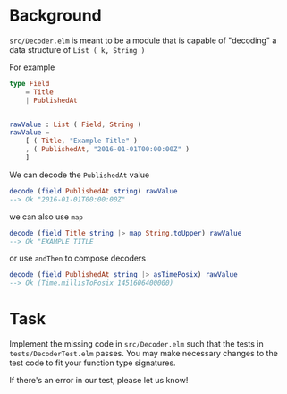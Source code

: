 # Background

`src/Decoder.elm` is meant to be a module that is capable of "decoding" a data structure
of `List ( k, String )`

For example

```elm
type Field
    = Title
    | PublishedAt


rawValue : List ( Field, String )
rawValue =
    [ ( Title, "Example Title" )
    , ( PublishedAt, "2016-01-01T00:00:00Z" )
    ]
```

We can decode the `PublishedAt` value

```elm
decode (field PublishedAt string) rawValue
--> Ok "2016-01-01T00:00:00Z"
```

we can also use `map`

```elm
decode (field Title string |> map String.toUpper) rawValue
--> Ok "EXAMPLE TITLE
```

or use `andThen` to compose decoders

```elm
decode (field PublishedAt string |> asTimePosix) rawValue
--> Ok (Time.millisToPosix 1451606400000)
```

# Task

Implement the missing code in `src/Decoder.elm` such that the tests in `tests/DecoderTest.elm` passes.
You may make necessary changes to the test code to fit your function type signatures.

If there's an error in our test, please let us know!